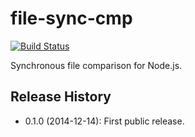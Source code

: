 file-sync-cmp
=============

[![Build Status](https://travis-ci.org/mgeisler/file-sync-cmp.svg?branch=master)](https://travis-ci.org/mgeisler/file-sync-cmp)

Synchronous file comparison for Node.js.


Release History
---------------

* 0.1.0 (2014-12-14): First public release.
